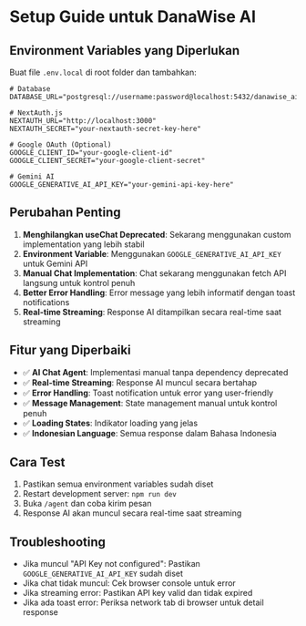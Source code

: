 # Setup Guide untuk DanaWise AI

## Environment Variables yang Diperlukan

Buat file `.env.local` di root folder dan tambahkan:

```env
# Database
DATABASE_URL="postgresql://username:password@localhost:5432/danawise_ai"

# NextAuth.js
NEXTAUTH_URL="http://localhost:3000"
NEXTAUTH_SECRET="your-nextauth-secret-key-here"

# Google OAuth (Optional)
GOOGLE_CLIENT_ID="your-google-client-id"
GOOGLE_CLIENT_SECRET="your-google-client-secret"

# Gemini AI
GOOGLE_GENERATIVE_AI_API_KEY="your-gemini-api-key-here"
```

## Perubahan Penting

1. **Menghilangkan useChat Deprecated**: Sekarang menggunakan custom implementation yang lebih stabil
2. **Environment Variable**: Menggunakan `GOOGLE_GENERATIVE_AI_API_KEY` untuk Gemini API
3. **Manual Chat Implementation**: Chat sekarang menggunakan fetch API langsung untuk kontrol penuh
4. **Better Error Handling**: Error message yang lebih informatif dengan toast notifications
5. **Real-time Streaming**: Response AI ditampilkan secara real-time saat streaming

## Fitur yang Diperbaiki

- ✅ **AI Chat Agent**: Implementasi manual tanpa dependency deprecated
- ✅ **Real-time Streaming**: Response AI muncul secara bertahap
- ✅ **Error Handling**: Toast notification untuk error yang user-friendly
- ✅ **Message Management**: State management manual untuk kontrol penuh
- ✅ **Loading States**: Indikator loading yang jelas
- ✅ **Indonesian Language**: Semua response dalam Bahasa Indonesia

## Cara Test

1. Pastikan semua environment variables sudah diset
2. Restart development server: `npm run dev`
3. Buka `/agent` dan coba kirim pesan
4. Response AI akan muncul secara real-time saat streaming

## Troubleshooting

- Jika muncul "API Key not configured": Pastikan `GOOGLE_GENERATIVE_AI_API_KEY` sudah diset
- Jika chat tidak muncul: Cek browser console untuk error
- Jika streaming error: Pastikan API key valid dan tidak expired
- Jika ada toast error: Periksa network tab di browser untuk detail response
